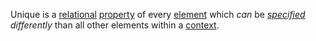 Unique is a [relational](https://github.com/gcassel/Modular-Organization-Terminology/blob/master/terms/relationship.md) [property](https://github.com/gcassel/Modular-Organization-Terminology/blob/master/terms/property.md) of every [element](https://github.com/gcassel/Modular-Organization-Terminology/blob/master/terms/element.md) which *can* be *[specified](https://github.com/gcassel/Modular-Organization-Terminology/blob/master/terms/specification.md) differently* than all other elements within a [context](https://github.com/gcassel/Modular-Organization-Terminology/blob/master/terms/context.md).
